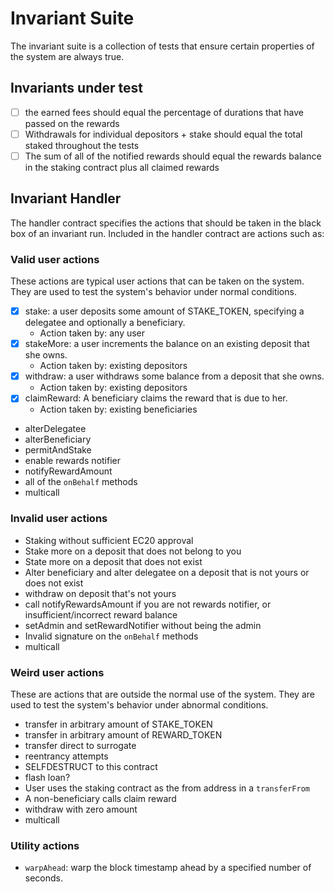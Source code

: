 # Invariant Suite

The invariant suite is a collection of tests that ensure certain properties of the system are always true.

## Invariants under test

- [ ] the earned fees should equal the percentage of durations that have passed on the rewards
- [ ] Withdrawals for individual depositors + stake should equal the total staked throughout the tests
- [ ] The sum of all of the notified rewards should equal the rewards balance in the staking contract plus all claimed rewards

## Invariant Handler

The handler contract specifies the actions that should be taken in the black box of an invariant run. Included in the handler contract are actions such as:

### Valid user actions

These actions are typical user actions that can be taken on the system. They are used to test the system's behavior under normal conditions.

- [x] stake: a user deposits some amount of STAKE_TOKEN, specifying a delegatee and optionally a beneficiary.
  - Action taken by: any user
- [x] stakeMore: a user increments the balance on an existing deposit that she owns.
  - Action taken by: existing depositors
- [x] withdraw: a user withdraws some balance from a deposit that she owns.
  - Action taken by: existing depositors
- [x] claimReward: A beneficiary claims the reward that is due to her.
  - Action taken by: existing beneficiaries
- alterDelegatee
- alterBeneficiary
- permitAndStake
- enable rewards notifier
- notifyRewardAmount
- all of the `onBehalf` methods
- multicall

### Invalid user actions

- Staking without sufficient EC20 approval
- Stake more on a deposit that does not belong to you
- State more on a deposit that does not exist
- Alter beneficiary and alter delegatee on a deposit that is not yours or does not exist
- withdraw on deposit that's not yours
- call notifyRewardsAmount if you are not rewards notifier, or insufficient/incorrect reward balance
- setAdmin and setRewardNotifier without being the admin
- Invalid signature on the `onBehalf` methods
- multicall

### Weird user actions

These are actions that are outside the normal use of the system. They are used to test the system's behavior under abnormal conditions.

- transfer in arbitrary amount of STAKE_TOKEN
- transfer in arbitrary amount of REWARD_TOKEN
- transfer direct to surrogate
- reentrancy attempts
- SELFDESTRUCT to this contract
- flash loan?
- User uses the staking contract as the from address in a `transferFrom`
- A non-beneficiary calls claim reward
- withdraw with zero amount
- multicall

### Utility actions

- `warpAhead`: warp the block timestamp ahead by a specified number of seconds.
